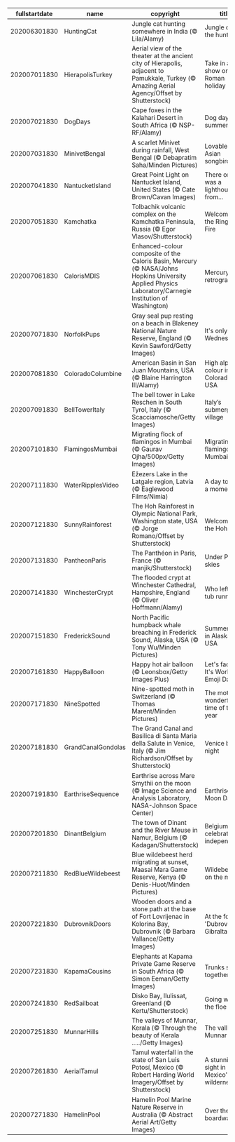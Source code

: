 |fullstartdate|name|copyright|title|image|
|--|--|--|--|--|
202006301830|HuntingCat|Jungle cat hunting somewhere in India (© Lila/Alamy)|Jungle cat on the hunt|![](/en-IN/2020/07/202006301830HuntingCat.jpg)|
202007011830|HierapolisTurkey|Aerial view of the theater at the ancient city of Hierapolis, adjacent to Pamukkale, Turkey (© Amazing Aerial Agency/Offset by Shutterstock)|Take in a show on your Roman holiday|![](/en-IN/2020/07/202007011830HierapolisTurkey.jpg)|
202007021830|DogDays|Cape foxes in the Kalahari Desert in South Africa (© NSP-RF/Alamy)|Dog days of summer|![](/en-IN/2020/07/202007021830DogDays.jpg)|
202007031830|MinivetBengal|A scarlet Minivet during rainfall, West Bengal (© Debapratim Saha/Minden Pictures)|Lovable south Asian songbird|![](/en-IN/2020/07/202007031830MinivetBengal.jpg)|
202007041830|NantucketIsland|Great Point Light on Nantucket Island, United States (© Cate Brown/Cavan Images)|There once was a lighthouse from...|![](/en-IN/2020/07/202007041830NantucketIsland.jpg)|
202007051830|Kamchatka|Tolbachik volcanic complex on the Kamchatka Peninsula, Russia (© Egor Vlasov/Shutterstock)|Welcome to the Ring of Fire|![](/en-IN/2020/07/202007051830Kamchatka.jpg)|
202007061830|CalorisMDIS|Enhanced-colour composite of the Caloris Basin, Mercury (© NASA/Johns Hopkins University Applied Physics Laboratory/Carnegie Institution of Washington)|Mercury in retrograde|![](/en-IN/2020/07/202007061830CalorisMDIS.jpg)|
202007071830|NorfolkPups|Gray seal pup resting on a beach in Blakeney National Nature Reserve, England (© Kevin Sawford/Getty Images)|It's only Wednesday|![](/en-IN/2020/07/202007071830NorfolkPups.jpg)|
202007081830|ColoradoColumbine|American Basin in San Juan Mountains, USA (© Blaine Harrington III/Alamy)|High alpine colour in Colorado, USA|![](/en-IN/2020/07/202007081830ColoradoColumbine.jpg)|
202007091830|BellTowerItaly|The bell tower in Lake Reschen in South Tyrol, Italy (© Scacciamosche/Getty Images)|Italy’s submerged village|![](/en-IN/2020/07/202007091830BellTowerItaly.jpg)|
202007101830|FlamingosMumbai|Migrating flock of flamingos in Mumbai (© Gaurav Ojha/500px/Getty Images)|Migrating flamingos in Mumbai|![](/en-IN/2020/07/202007101830FlamingosMumbai.jpg)|
202007111830|WaterRipplesVideo|Ežezers Lake in the Latgale region, Latvia (© Eaglewood Films/Nimia)|A day to take a moment|![](/en-IN/2020/07/202007111830WaterRipplesVideo.jpg)|
202007121830|SunnyRainforest|The Hoh Rainforest in Olympic National Park, Washington state, USA (© Jorge Romano/Offset by Shutterstock)|Welcome to the Hoh|![](/en-IN/2020/07/202007121830SunnyRainforest.jpg)|
202007131830|PantheonParis|The Panthéon in Paris, France (© manjik/Shutterstock)|Under Paris skies|![](/en-IN/2020/07/202007131830PantheonParis.jpg)|
202007141830|WinchesterCrypt|The flooded crypt at Winchester Cathedral, Hampshire, England (© Oliver Hoffmann/Alamy)|Who left the tub running?|![](/en-IN/2020/07/202007141830WinchesterCrypt.jpg)|
202007151830|FrederickSound|North Pacific humpback whale breaching in Frederick Sound, Alaska, USA (© Tony Wu/Minden Pictures)|Summertime in Alaska, USA|![](/en-IN/2020/07/202007151830FrederickSound.jpg)|
202007161830|HappyBalloon|Happy hot air balloon (© Leonsbox/Getty Images Plus)|Let's face it: It's World Emoji Day|![](/en-IN/2020/07/202007161830HappyBalloon.jpg)|
202007171830|NineSpotted|Nine-spotted moth in Switzerland (© Thomas Marent/Minden Pictures)|The moth wonderful time of the year|![](/en-IN/2020/07/202007171830NineSpotted.jpg)|
202007181830|GrandCanalGondolas|The Grand Canal and Basilica di Santa Maria della Salute in Venice, Italy (© Jim Richardson/Offset by Shutterstock)|Venice by night|![](/en-IN/2020/07/202007181830GrandCanalGondolas.jpg)|
202007191830|EarthriseSequence|Earthrise across Mare Smythii on the moon (© Image Science and Analysis Laboratory, NASA-Johnson Space Center)|Earthrise on Moon Day|![](/en-IN/2020/07/202007191830EarthriseSequence.jpg)|
202007201830|DinantBelgium|The town of Dinant and the River Meuse in Namur, Belgium (© Kadagan/Shutterstock)|Belgium celebrates its independence|![](/en-IN/2020/07/202007201830DinantBelgium.jpg)|
202007211830|RedBlueWildebeest|Blue wildebeest herd migrating at sunset, Maasai Mara Game Reserve, Kenya (© Denis-Huot/Minden Pictures)|Wildebeest on the move|![](/en-IN/2020/07/202007211830RedBlueWildebeest.jpg)|
202007221830|DubrovnikDoors|Wooden doors and a stone path at the base of Fort Lovrijenac in Kolorina Bay, Dubrovnik (© Barbara Vallance/Getty Images)|At the foot of 'Dubrovnik's Gibraltar'|![](/en-IN/2020/07/202007221830DubrovnikDoors.jpg)|
202007231830|KapamaCousins|Elephants at Kapama Private Game Reserve in South Africa (© Simon Eeman/Getty Images)|Trunks stick together|![](/en-IN/2020/07/202007231830KapamaCousins.jpg)|
202007241830|RedSailboat|Disko Bay, Ilulissat, Greenland (© Kertu/Shutterstock)|Going with the floe|![](/en-IN/2020/07/202007241830RedSailboat.jpg)|
202007251830|MunnarHills|The valleys of Munnar, Kerala (© Through the beauty of Kerala ...../Getty Images)|The valleys of Munnar|![](/en-IN/2020/07/202007251830MunnarHills.jpg)|
202007261830|AerialTamul|Tamul waterfall in the state of San Luis Potosí, Mexico (© Robert Harding World Imagery/Offset by Shutterstock)|A stunning sight in Mexico's wilderness|![](/en-IN/2020/07/202007261830AerialTamul.jpg)|
202007271830|HamelinPool|Hamelin Pool Marine Nature Reserve in Australia (© Abstract Aerial Art/Getty Images)|Over the boardwalk|![](/en-IN/2020/07/202007271830HamelinPool.jpg)|
